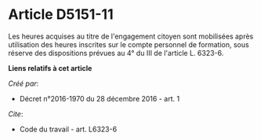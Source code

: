 # Article D5151-11

Les heures acquises au titre de l'engagement citoyen sont mobilisées après utilisation des heures inscrites sur le compte
personnel de formation, sous réserve des dispositions prévues au 4° du III de l'article L. 6323-6.

**Liens relatifs à cet article**

_Créé par_:

  - Décret n°2016-1970 du 28 décembre 2016 - art. 1

_Cite_:

  - Code du travail - art. L6323-6
